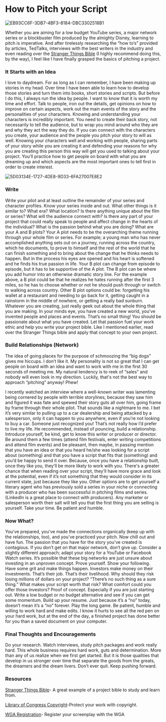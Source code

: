# How to Pitch your Script

![EB93CC6F-3DB7-4BF3-8184-DBC3302518B1](https://user-images.githubusercontent.com/56004248/66958879-0ed47300-f01e-11e9-80c3-78e558ed545b.jpeg)


Whether you are aiming for a low budget YouTube series, a major network series or a blockbuster film produced by the almighty Disney, learning to pitch is imperative. And after tirelessly researching the “how to’s” provided by articles, TedTalks, interviews with the best writers in the industry and even reading over the [Stranger Things Bible](http://www.zen134237.zen.co.uk/Stranger_Things/Stranger_Things_-_Bible.pdf) (I highly recommend doing this, by the way), I feel like I have finally grasped the basics of pitching a project.

### It Starts with an Idea
I love to daydream. For as long as I can remember, I have been making up stories in my head. Over time I have been able to learn how to develop those stories and turn them into books, short stories and scripts. But before I do this, I always run the idea by people. I want to know that it is worth my time and effort. Talk to people, iron out the details, get opinions on how to improve on certain aspects, work out the main events of the story and the personalities of your characters. Knowing and understanding your characters is incredibly important. You need to create their back story, not necessarily to tell the audience, but to wrap you mind around who they are and why they act the way they do. If you can connect with the characters you create, your audience and the people you pitch your story to will as well. Knowing your characters well and working with people, sharing parts of your story while you are creating it and defending your reasons for why you are creating this person this way will get you used to talking about your project. You’ll practice how to get people on board with what you are dreaming up and which aspects are the most important ones to tell first in order to create interest.

![5D03134E-1727-4DE8-9D33-6FA27007E8E2](https://user-images.githubusercontent.com/56004248/66958350-dd0edc80-f01c-11e9-9aef-8a1ad7f10d11.jpeg)

### Write
Write your pilot and at least outline the remainder of your series and character profiles. Know your series inside and out. What other things is it similar to? What era? What location? Is there anything unique about the film or series? What will the audience connect with? Is there any part of your project that could really speak to people and affect change in the hearts of the individual? What is the passion behind what you are doing? What are your A and B plots? Your A plot needs to be the overarching theme running through your whole film or series. For example; a young man who has never accomplished anything sets out on a journey, running across the country, which he documents, to prove to himself and the rest of the world that he can finish something and to bring about the change that he thinks needs to happen. But in the process his eyes are opened and his heart is softened and he finds his true passion in life. Your B plot can change from episode to episode, but it has to be supportive of the A plot. The B plot can be where you add humor into an otherwise dramatic story line. For the example above, a B plot could be that he realizes he hates running after the first 3 miles, so he has to choose whether or not he should push through or switch to walking across country. Other B plot options could be: forgetting his wallet at a restaurant and needing to go back for it, getting caught in a rainstorm in the middle of nowhere, or getting a really bad sunburn. Whatever you are creating, just really geek out about the whole thing that you are making. In your minds eye, you have created a new world, you’ve invented people and places and events. That’s no small thing! You should be passionate about what you have created. Let that passion fuel your work ethic and help you write your project bible. Like I mentioned earlier, read over the Stranger Things bible and apply that concept to your own project.

### Build Relationships (Network)
The idea of going places for the purpose of schmoozing the “big dogs” gives me hiccups. I don’t like it. My personality is not so great that I can get people on board with an idea and want to work with me in the first 30 seconds of meeting me. My natural tendency is to reek of “sales” and nobody will even look in my direction. Luckily, that's not the best way to approach “pitching” anyway! Phew!

I recently watched an interview where a well-known writer was lamenting being cornered by people with terrible storylines, because they saw him and figured it was fate and spewed their story guts all over him, going frame by frame through their whole pilot. That sounds like a nightmare to me. I bet it’s very similar to pulling up to a car dealership and being attacked by a salesperson, only it can happen to you anywhere, even if you’re not looking to buy a car. Someone just recognized you! That’s not really how I’d prefer to live my life. He recommended, instead of pouncing, build a relationship. Introduce yourself, be kind, get to know this writer or producer or director. Be around them a few times (attend film festivals, enter writing competitions and attend film events) and be pleasant, then maybe, in passing mention that you have an idea or that you heard he/she was looking for a script about (something) and that you have a script that fits that (something) and you’d be happy to send it over. Because, once you have a relationship built, once they like you, they’ll be more likely to work with you. There's a greater chance that when reading over your script, they’ll have more grace and look at the potential, even if it’s not something that they would consider in its current state, just because they like you. Other options are to get yourself a literary agent who has previously sold a series in your niche or connecting with a producer who has been successful in pitching films and series. (LinkedIn is a great place to connect with producers). Any marketer or salesperson worth their salt will tell you that the first thing you are selling is yourself. Take your time. Be patient and humble. 

### Now What?
You’ve prepared, you’ve made the connections organically (keep up with the relationships, too), and you’ve practiced your pitch. Now chill out and have fun. The passion that you have for the story you've created is contagious. If you don’t get on that major network, don’t give up. Consider a slightly different approach; adapt your story for a YouTube or Facebook Watch series. It’s possible that these big networks are just unsure about investing in an unproven concept. Prove yourself. Show your following. Have some grit and make things happen. Investors make money on their investments. That’s their job. That’s their livelihood. Why should they risk losing millions of dollars on your project? “There’s no such thing as a sure thing.” What makes your script worth that risk? What comfort could you offer those investors? Proof of concept. Especially if you are just starting out. Write a low budget or no budget alternative and see if you can get some momentum. Build up your resume. Just because it’s a “no” today, doesn’t mean it’s a “no” forever. Play the long game. Be patient, humble and willing to work hard and make edits. I know it hurts to see all the red pen on your hard work, but at the end of the day, a finished project has done better for you than a saved document on your computer.

### Final Thoughts and Encouragements
Do your research. Watch interviews, study pitch packages and work really hard. This whole business requires hard work, guts and determination. More than any of us realize when we first get started. But it is those qualities that develop in us stronger over time that separate the goods from the greats, the dreamers and the dream livers. Don’t ever quit. Keep pushing forward.

### Resources 
[Stranger Things Bible](http://www.zen134237.zen.co.uk/Stranger_Things/Stranger_Things_-_Bible.pdf)- A great example of a project bible to study and learn from.

[Library of Congress Copyright](https://www.copyright.gov/)-Protect your work with copyright.

[WGA Registration](https://www.wgawregistry.org/registration.asp)- Register your screenplay with the WGA



